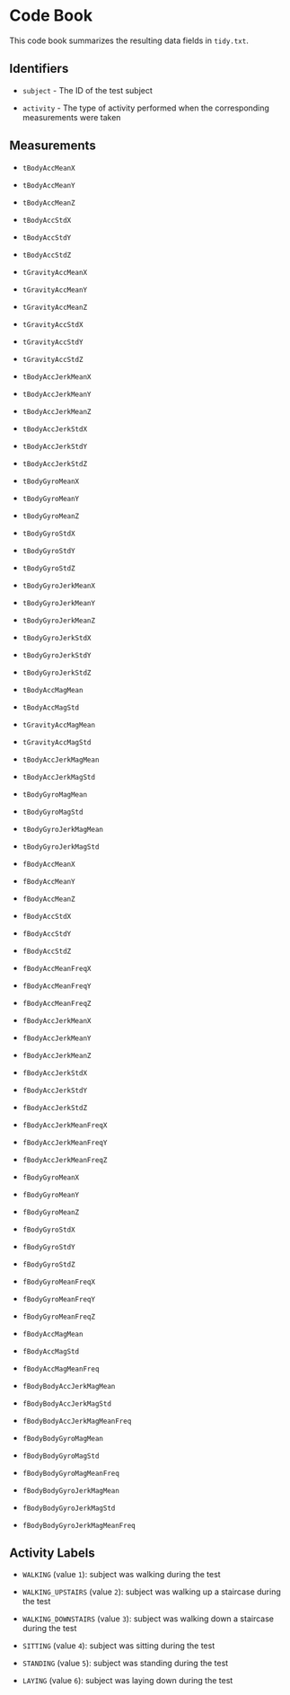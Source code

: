 # Code Book


This code book summarizes the resulting data fields in `tidy.txt`.



## Identifiers


* `subject` - The ID of the test subject

* `activity` - The type of activity performed when the corresponding measurements were taken



## Measurements


* `tBodyAccMeanX`

* `tBodyAccMeanY`

* `tBodyAccMeanZ`

* `tBodyAccStdX`

* `tBodyAccStdY`

* `tBodyAccStdZ`

* `tGravityAccMeanX`

* `tGravityAccMeanY`

* `tGravityAccMeanZ`

* `tGravityAccStdX`

* `tGravityAccStdY`

* `tGravityAccStdZ`

* `tBodyAccJerkMeanX`

* `tBodyAccJerkMeanY`

* `tBodyAccJerkMeanZ`

* `tBodyAccJerkStdX`

* `tBodyAccJerkStdY`

* `tBodyAccJerkStdZ`

* `tBodyGyroMeanX`

* `tBodyGyroMeanY`

* `tBodyGyroMeanZ`

* `tBodyGyroStdX`

* `tBodyGyroStdY`

* `tBodyGyroStdZ`

* `tBodyGyroJerkMeanX`

* `tBodyGyroJerkMeanY`

* `tBodyGyroJerkMeanZ`

* `tBodyGyroJerkStdX`

* `tBodyGyroJerkStdY`

* `tBodyGyroJerkStdZ`

* `tBodyAccMagMean`

* `tBodyAccMagStd`

* `tGravityAccMagMean`

* `tGravityAccMagStd`

* `tBodyAccJerkMagMean`

* `tBodyAccJerkMagStd`

* `tBodyGyroMagMean`

* `tBodyGyroMagStd`

* `tBodyGyroJerkMagMean`

* `tBodyGyroJerkMagStd`

* `fBodyAccMeanX`

* `fBodyAccMeanY`

* `fBodyAccMeanZ`

* `fBodyAccStdX`

* `fBodyAccStdY`

* `fBodyAccStdZ`

* `fBodyAccMeanFreqX`

* `fBodyAccMeanFreqY`

* `fBodyAccMeanFreqZ`

* `fBodyAccJerkMeanX`

* `fBodyAccJerkMeanY`

* `fBodyAccJerkMeanZ`

* `fBodyAccJerkStdX`

* `fBodyAccJerkStdY`

* `fBodyAccJerkStdZ`

* `fBodyAccJerkMeanFreqX`

* `fBodyAccJerkMeanFreqY`

* `fBodyAccJerkMeanFreqZ`

* `fBodyGyroMeanX`

* `fBodyGyroMeanY`

* `fBodyGyroMeanZ`

* `fBodyGyroStdX`

* `fBodyGyroStdY`

* `fBodyGyroStdZ`

* `fBodyGyroMeanFreqX`

* `fBodyGyroMeanFreqY`

* `fBodyGyroMeanFreqZ`

* `fBodyAccMagMean`

* `fBodyAccMagStd`

* `fBodyAccMagMeanFreq`

* `fBodyBodyAccJerkMagMean`

* `fBodyBodyAccJerkMagStd`

* `fBodyBodyAccJerkMagMeanFreq`

* `fBodyBodyGyroMagMean`

* `fBodyBodyGyroMagStd`

* `fBodyBodyGyroMagMeanFreq`

* `fBodyBodyGyroJerkMagMean`

* `fBodyBodyGyroJerkMagStd`

* `fBodyBodyGyroJerkMagMeanFreq`



## Activity Labels


* `WALKING` (value `1`): subject was walking during the test

* `WALKING_UPSTAIRS` (value `2`): subject was walking up a staircase during the test

* `WALKING_DOWNSTAIRS` (value `3`): subject was walking down a staircase during the test

* `SITTING` (value `4`): subject was sitting during the test

* `STANDING` (value `5`): subject was standing during the test

* `LAYING` (value `6`): subject was laying down during the test
